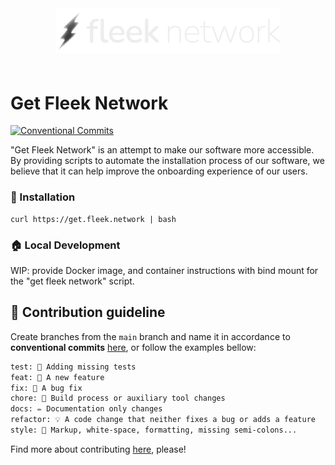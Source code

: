 <div align="center" style="padding-bottom: 20px;">
  <img src="./static/img/logo+named.svg?202301091309" width="360px" height="auto"/>
</div>

# Get Fleek Network

[![Conventional Commits](https://img.shields.io/badge/Conventional%20Commits-1.0.0-blue.svg)](https://conventionalcommits.org)

"Get Fleek Network" is an attempt to make our software more accessible. By providing scripts to automate the installation process of our software, we believe that it can help improve the onboarding experience of our users.

### 🤖 Installation

```
curl https://get.fleek.network | bash
```

### 🏠 Local Development

WIP: provide Docker image, and container instructions with bind mount for the "get fleek network" script.

## 🙏 Contribution guideline

Create branches from the `main` branch and name it in accordance to **conventional commits** [here](https://www.conventionalcommits.org/en/v1.0.0/), or follow the examples bellow:

```txt
test: 💍 Adding missing tests
feat: 🎸 A new feature
fix: 🐛 A bug fix
chore: 🤖 Build process or auxiliary tool changes
docs: ✏️ Documentation only changes
refactor: 💡 A code change that neither fixes a bug or adds a feature
style: 💄 Markup, white-space, formatting, missing semi-colons...
```

Find more about contributing [here](docs/open-source/contributing.md), please!
